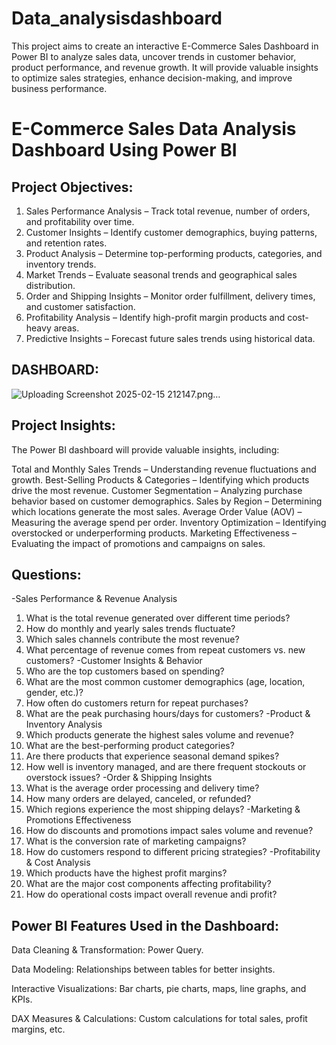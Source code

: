 # Data_analysisdashboard
This project aims to create an interactive E-Commerce Sales Dashboard in Power BI to analyze sales data, uncover trends in customer behavior, product performance, and revenue growth. It will provide valuable insights to optimize sales strategies, enhance decision-making, and improve business performance.
# E-Commerce Sales Data Analysis Dashboard Using Power BI
## Project Objectives:
1. Sales Performance Analysis – Track total revenue, number of orders, and profitability over time.
2. Customer Insights – Identify customer demographics, buying patterns, and retention rates.
3. Product Analysis – Determine top-performing products, categories, and inventory trends.
4. Market Trends – Evaluate seasonal trends and geographical sales distribution.
5. Order and Shipping Insights – Monitor order fulfillment, delivery times, and customer satisfaction.
6. Profitability Analysis – Identify high-profit margin products and cost-heavy areas.
7. Predictive Insights – Forecast future sales trends using historical data.
## DASHBOARD:
![Uploading Screenshot 2025-02-15 212147.png…]()

## Project Insights:

The Power BI dashboard will provide valuable insights, including:

Total and Monthly Sales Trends – Understanding revenue fluctuations and growth.
Best-Selling Products & Categories – Identifying which products drive the most revenue.
Customer Segmentation – Analyzing purchase behavior based on customer demographics.
Sales by Region – Determining which locations generate the most sales.
Average Order Value (AOV) – Measuring the average spend per order.
Inventory Optimization – Identifying overstocked or underperforming products.
Marketing Effectiveness – Evaluating the impact of promotions and campaigns on sales.

## Questions:

-Sales Performance & Revenue Analysis
1. What is the total revenue generated over different time periods?
2. How do monthly and yearly sales trends fluctuate?
3. Which sales channels contribute the most revenue?
4. What percentage of revenue comes from repeat customers vs. new customers?
-Customer Insights & Behavior
5. Who are the top customers based on spending?
6. What are the most common customer demographics (age, location, gender, etc.)?
7. How often do customers return for repeat purchases?
8. What are the peak purchasing hours/days for customers?
-Product & Inventory Analysis
9. Which products generate the highest sales volume and revenue?
10. What are the best-performing product categories?
11. Are there products that experience seasonal demand spikes?
12. How well is inventory managed, and are there frequent stockouts or overstock issues?
-Order & Shipping Insights
13. What is the average order processing and delivery time?
14. How many orders are delayed, canceled, or refunded?
15. Which regions experience the most shipping delays?
-Marketing & Promotions Effectiveness
16. How do discounts and promotions impact sales volume and revenue?
17. What is the conversion rate of marketing campaigns?
18. How do customers respond to different pricing strategies?
-Profitability & Cost Analysis
19. Which products have the highest profit margins?
20. What are the major cost components affecting profitability?
21. How do operational costs impact overall revenue andi profit?
## Power BI Features Used in the Dashboard:
Data Cleaning & Transformation: Power Query.

Data Modeling: Relationships between tables for better insights.

Interactive Visualizations: Bar charts, pie charts, maps, line graphs, and KPIs.

DAX Measures & Calculations: Custom calculations for total sales, profit margins, etc.




